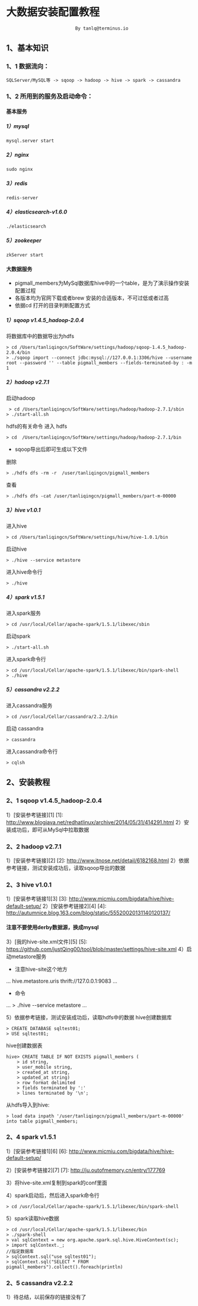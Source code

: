 ﻿# 大数据安装配置教程
                              By tanlq@terminus.io
## 1、基本知识
### 1、1 数据流向：

    SQLServer/MySQL等 -> sqoop -> hadoop -> hive -> spark -> cassandra
### 1、2 所用到的服务及启动命令：

#### 基本服务
##### 1）mysql

    mysql.server start

##### 2）nginx

    sudo nginx

##### 3）redis

    redis-server

##### 4）elasticsearch-v1.6.0

    ./elasticsearch

##### 5）zookeeper

    zkServer start

#### 大数据服务
* pigmall_members为MySql数据库hive中的一个table，是为了演示操作安装配置过程
* 各版本均为官网下载或者brew 安装的合适版本，不可过低或者过高
* 依据cd 打开的目录判断配置方式

##### 1）sqoop v1.4.5_hadoop-2.0.4
将数据库中的数据导出为hdfs

    > cd /Users/tanliqingcn/SoftWare/settings/hadoop/sqoop-1.4.5_hadoop-2.0.4/bin
    > ./sqoop import --connect jdbc:mysql://127.0.0.1:3306/hive --username root --password '' --table pigmall_members --fields-terminated-by : -m 1
##### 2）hadoop v2.7.1
启动hadoop

     > cd /Users/tanliqingcn/SoftWare/settings/hadoop/hadoop-2.7.1/sbin
    > ./start-all.sh

hdfs的有关命令
进入 hdfs

    > cd  /Users/tanliqingcn/SoftWare/settings/hadoop/hadoop-2.7.1/bin

* sqoop导出后即可生成以下文件

删除

    > ./hdfs dfs -rm -r  /user/tanliqingcn/pigmall_members

查看

    > ./hdfs dfs -cat /user/tanliqingcn/pigmall_members/part-m-00000


##### 3）hive v1.0.1
进入hive

    > cd /Users/tanliqingcn/SoftWare/settings/hive/hive-1.0.1/bin

启动hive

    > ./hive --service metastore
进入hive命令行

    > ./hive
##### 4）spark v1.5.1
进入spark服务

    > cd /usr/local/Cellar/apache-spark/1.5.1/libexec/sbin

启动spark

    > ./start-all.sh
进入spark命令行

    > cd /usr/local/Cellar/apache-spark/1.5.1/libexec/bin/spark-shell
    > ./hive

##### 5）cassandra v2.2.2
进入cassandra服务

    > cd /usr/local/Cellar/cassandra/2.2.2/bin

启动 cassandra

    > cassandra

进入cassandra命令行

    > cqlsh

## 2、安装教程
### 2、1 sqoop v1.4.5_hadoop-2.0.4
1）[安装参考链接][1]
  [1]: http://www.blogjava.net/redhatlinux/archive/2014/05/31/414291.html
2）安装成功后，即可从MySql中拉取数据

### 2、2 hadoop v2.7.1
1）[安装参考链接][2]
  [2]: http://www.itnose.net/detail/6182168.html
2）依据参考链接，测试安装成功后，读取sqoop导出的数据

### 2、3 hive v1.0.1
1）[安装参考链接1][3]
  [3]: http://www.micmiu.com/bigdata/hive/hive-default-setup/
2）[安装参考链接2][4]
  [4]: http://autumnice.blog.163.com/blog/static/55520020131140120137/
####   注意不要使用derby数据源，换成mysql
3）[我的hive-site.xml文件][5]
  [5]: https://github.com/justQing00/tool/blob/master/settings/hive-site.xml
4）启动metastore服务
* 注意hive-site这个地方

...
    <property>
    <name>hive.metastore.uris</name>
    <value>thrift://127.0.0.1:9083</value>
    </property>
...


* 命令

...
    > ./hive --service metastore
...

5）依据参考链接，测试安装成功后，读取hdfs中的数据
hive创建数据库

    > CREATE DATABASE sqltest01;
    > USE sqltest01;

hive创建数据表

    hive> CREATE TABLE IF NOT EXISTS pigmall_members (
        > id string,
        > user_mobile string,
        > created_at string,
        > updated_at string)
        > row format delimited
        > fields terminated by ':'
        > lines terminated by '\n';

从hdfs导入到hive:

    > load data inpath '/user/tanliqingcn/pigmall_members/part-m-00000' into table pigmall_members;

### 2、4 spark v1.5.1
1）[安装参考链接1][6]
  [6]: http://www.micmiu.com/bigdata/hive/hive-default-setup/

2）[安装参考链接2][7]
  [7]: http://ju.outofmemory.cn/entry/177769

3）将hive-site.xml复制到spark的conf里面

4）spark启动后，然后进入spark命令行

    > cd /usr/local/Cellar/apache-spark/1.5.1/libexec/bin/spark-shell

5）spark读取hive数据

    > cd /usr/local/Cellar/apache-spark/1.5.1/libexec/bin
    > ./spark-shell
    > val sqlContext = new org.apache.spark.sql.hive.HiveContext(sc);
    > import sqlContext._;
    //指定数据库
    > sqlContext.sql("use sqltest01");
    > sqlContext.sql("SELECT * FROM pigmall_members").collect().foreach(println)

### 2、5 cassandra v2.2.2
1）待总结，以前保存的链接没有了

